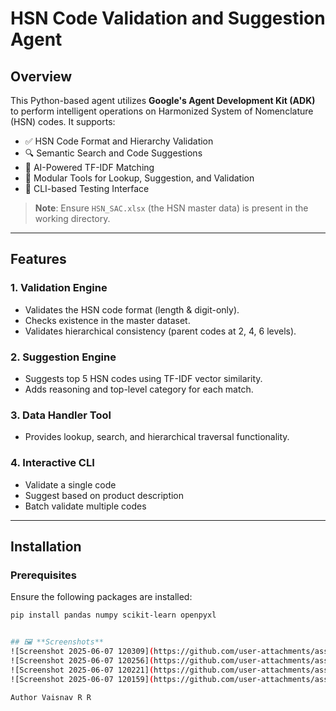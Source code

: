 # HSN Code Validation and Suggestion Agent

## Overview

This Python-based agent utilizes **Google's Agent Development Kit (ADK)** to perform intelligent operations on Harmonized System of Nomenclature (HSN) codes. It supports:

- ✅ HSN Code Format and Hierarchy Validation  
- 🔍 Semantic Search and Code Suggestions  
- 🧠 AI-Powered TF-IDF Matching  
- 🧰 Modular Tools for Lookup, Suggestion, and Validation  
- 🧪 CLI-based Testing Interface

> **Note**: Ensure `HSN_SAC.xlsx` (the HSN master data) is present in the working directory.

---

## Features

### 1. **Validation Engine**
- Validates the HSN code format (length & digit-only).
- Checks existence in the master dataset.
- Validates hierarchical consistency (parent codes at 2, 4, 6 levels).

### 2. **Suggestion Engine**
- Suggests top 5 HSN codes using TF-IDF vector similarity.
- Adds reasoning and top-level category for each match.

### 3. **Data Handler Tool**
- Provides lookup, search, and hierarchical traversal functionality.

### 4. **Interactive CLI**
- Validate a single code
- Suggest based on product description
- Batch validate multiple codes

---

## Installation

### Prerequisites

Ensure the following packages are installed:

```bash
pip install pandas numpy scikit-learn openpyxl


## 🖼️ **Screenshots**
![Screenshot 2025-06-07 120309](https://github.com/user-attachments/assets/83580b97-02f5-476d-bfda-cff656ef41a4)
![Screenshot 2025-06-07 120256](https://github.com/user-attachments/assets/89044edb-3398-4ae1-83db-598e8757829b)
![Screenshot 2025-06-07 120221](https://github.com/user-attachments/assets/f96f4406-c943-4dcc-a1ca-b6e1750038a7)
![Screenshot 2025-06-07 120159](https://github.com/user-attachments/assets/946903c4-78e3-42f5-9e43-11d856bb17d5)

Author Vaisnav R R
